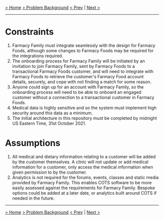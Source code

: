 [> Home](../README.md)  [> Problem Background](README.md)
[< Prev](ActorsActionsAndSignificantScenarios.md)  |  [Next >](StakeholderConcerns.md)

---

# Constraints

1. Farmacy Family must integrate seamlessly with the design for Farmacy Foods, although some changes to Farmacy Foods may be required for the integrations required.
2. The onboarding process for Farmacy Family will be initiated by an invitation to join Farmacy Family, sent by Farmacy Foods to a transactional Farmacy Foods customer, and will need to integrate with Farmacy Foods to retrieve the customer's Farmacy Food account details, securely, and cope with not finding a match for some reason.
3. Anyone could sign up for an account with Farmacy Family, so the onboarding process will need to be able to onboard an engaged customer without a connection to a transactional customer in Farmacy Foods.
4. Medical data is highly sensitive and so the system must implement high security around this data as a minimum.
5. The initial architecture in this repository must be completed by midnight US Eastern Time, 31st October 2021.

# Assumptions

1. All medical and dietary information relating to a customer will be added by the customer themselves. A clinic will not update or add medical information for a customer, only access the medical information when given permission to by the customer.
2. Analytics is not required for the forums, events, classes and static media provided by Farmacy Family. This enables COTS software to be more easily assessed against the requirements for Farmacy Family. Bespoke options could be added at a later date, or analytics built around COTS if needed in the future.

------

[> Home](../README.md)  [> Problem Background](README.md)
[< Prev](ActorsActionsAndSignificantScenarios.md)  |  [Next >](StakeholderConcerns.md)
